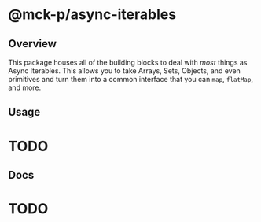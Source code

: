 # @mck-p/async-iterables

## Overview

This package houses all of the building blocks to deal with
_most_ things as Async Iterables. This allows you to take
Arrays, Sets, Objects, and even primitives and turn them into
a common interface that you can `map`, `flatMap`, and more.

## Usage

# TODO

## Docs

# TODO
